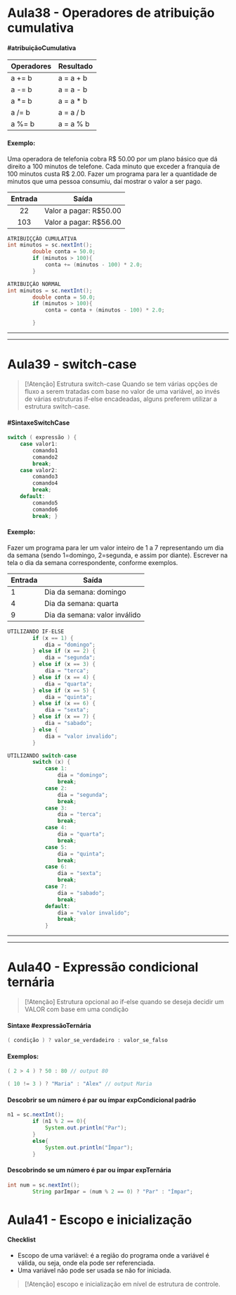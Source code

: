 # Aula38 - Operadores de atribuição cumulativa 

#### #atribuiçãoCumulativa

| Operadores | Resultado |
| ---------- | --------- |
| a += b     | a = a + b |
| a -= b     | a = a - b |
| a *= b     | a = a * b |
| a /= b     | a = a / b |
| a %= b     | a = a % b |


#### Exemplo:
Uma operadora de telefonia cobra R$ 50.00 por um plano básico que dá direito a 100 minutos de telefone. Cada minuto que exceder a franquia de 100 minutos custa R$ 2.00. Fazer um programa para ler a quantidade de minutos que uma pessoa consumiu, daí mostrar o valor a ser pago. 

| Entrada |         Saída          |
| :-----: | :--------------------: |
|   22    | Valor a pagar: R$50.00 |
|   103   | Valor a pagar: R$56.00 |

```java
ATRIBUIÇÇÃO CUMULATIVA
int minutos = sc.nextInt();
        double conta = 50.0;
        if (minutos > 100){
            conta += (minutos - 100) * 2.0;
        }
```

```java
ATRIBUIÇÃO NORMAL
int minutos = sc.nextInt();
        double conta = 50.0;
        if (minutos > 100){
            conta = conta + (minutos - 100) * 2.0;

        }
```
---
---

# Aula39 - switch-case

> [!Atenção]
> Estrutura switch-case Quando se tem várias opções de fluxo a serem tratadas com base no valor de uma variável, ao invés de várias estruturas if-else encadeadas, alguns preferem utilizar a estrutura switch-case.

#### #SintaxeSwitchCase 
```java
switch ( expressão ) { 
	case valor1: 
		comando1 
		comando2 
		break; 
	case valor2: 
		comando3 
		comando4 
		break; 
	default: 
		comando5 
		comando6 
		break; }
```
#### Exemplo: 

Fazer um programa para ler um valor inteiro de 1 a 7 representando um dia da semana (sendo 1=domingo, 2=segunda, e assim por diante). Escrever na tela o dia da semana correspondente, conforme exemplos.

| Entrada | Saída                         |
| ------- | ----------------------------- |
| 1       | Dia da semana: domingo        |
| 4       | Dia da semana: quarta         |
| 9       | Dia da semana: valor inválido |

```java
UTILIZANDO IF-ELSE
        if (x == 1) {
            dia = "domingo";
        } else if (x == 2) {
            dia = "segunda";
        } else if (x == 3) {
            dia = "terca";
        } else if (x == 4) {
            dia = "quarta";
        } else if (x == 5) {
            dia = "quinta";
        } else if (x == 6) {
            dia = "sexta";
        } else if (x == 7) {
            dia = "sabado";
        } else {
            dia = "valor invalido";
        }
```
```java
UTILIZANDO switch-case
        switch (x) {
            case 1:
                dia = "domingo";
                break;
            case 2:
                dia = "segunda";
                break;
            case 3:
                dia = "terca";
                break;
            case 4:
                dia = "quarta";
                break;
            case 5:
                dia = "quinta";
                break;
            case 6:
                dia = "sexta";
                break;
            case 7:
                dia = "sabado";
                break;
            default:
                dia = "valor invalido";
                break;
            }

```

---
---
# Aula40 - Expressão condicional ternária

> [!Atenção]
> Estrutura opcional ao if-else quando se deseja decidir um VALOR com base em uma condição
#### Sintaxe #expressãoTernária
```java
( condição ) ? valor_se_verdadeiro : valor_se_falso
```
#### Exemplos:
```java
( 2 > 4 ) ? 50 : 80 // output 80

( 10 != 3 ) ? "Maria" : "Alex" // output Maria
```

#### Descobrir se um número é par ou ímpar expCondicional padrão
```java
n1 = sc.nextInt();
        if (n1 % 2 == 0){
            System.out.println("Par");
        }
        else{
            System.out.println("Ímpar");
        }
```


#### Descobrindo se um número é par ou ímpar expTernária
```java
int num = sc.nextInt();
        String parImpar = (num % 2 == 0) ? "Par" : "Ímpar";
```


# Aula41 - Escopo e inicialização
#### Checklist 
-  Escopo de uma variável: é a região do programa onde a variável é válida, ou seja, onde ela pode ser referenciada. 
- Uma variável não pode ser usada se não for iniciada.

> [!Atenção]
> escopo e inicialização em nível de estrutura de controle.


